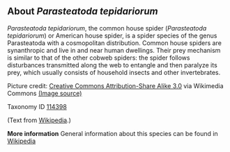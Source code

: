 **About *Parasteatoda tepidariorum***
-------------------------
*Parasteatoda tepidariorum*, the common house spider (*Parasteatoda 
tepidariorum*) or American house spider, is a spider species of the 
genus Parasteatoda with a cosmopolitan distribution. Common house 
spiders are synanthropic and live in and near human dwellings. Their 
prey mechanism is similar to that of the other cobweb spiders: the 
spider follows disturbances transmitted along the web to entangle and 
then paralyze its prey, which usually consists of household insects 
and other invertebrates.


Picture credit: [Creative Commons Attribution-Share Alike 3.0](http://creativecommons.org/licenses/by-sa/3.0/) via Wikimedia Commons [(Image source)](https://en.wikipedia.org/wiki/File:Achae_tepid.JPG)

Taxonomy ID [114398](https://www.uniprot.org/taxonomy/114398)

(Text from [Wikipedia](https://en.wikipedia.org/).)

**More information**
General information about this species can be found in [Wikipedia](https://en.wikipedia.org/wiki/Parasteatoda_tepidariorum)
